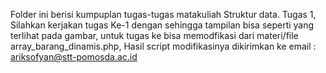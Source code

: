 Folder ini berisi kumpuplan tugas-tugas matakuliah Struktur data.
Tugas 1, Silahkan kerjakan tugas Ke-1 dengan sehingga tampilan bisa seperti yang terlihat pada gambar, untuk tugas ke bisa memodfikasi dari materi/file array_barang_dinamis.php, Hasil script modifikasinya dikirimkan ke email : ariksofyan@stt-pomosda.ac.id
